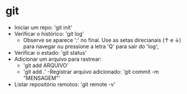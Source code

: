 # git

- Iniciar um repo: 'git init'
- Verificar o histórico: 'git log'
  - Observe se aparece ':' no final. Use as setas direcianais (&uarr; e &darr;) para navegar ou pressione a letra 'Q' para sair do 'log';
- Verificar o estado: 'git status'
- Adicionar um arquivo para rastrear: 
   - 'git add ARQUIVO'
   - 'git add .'
-Registrar arquivo adicionado: 'git commit -m "MENSAGEM"'
- Listar repositório remotos: 'git remote -v'

